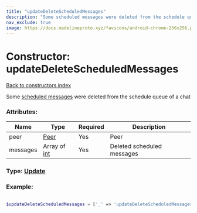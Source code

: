 ```yaml
---
title: "updateDeleteScheduledMessages"
description: "Some scheduled messages were deleted from the schedule queue of a chat"
nav_exclude: true
image: https://docs.madelineproto.xyz/favicons/android-chrome-256x256.png
---
```

# Constructor: updateDeleteScheduledMessages  
[Back to constructors index](/API_docs/constructors/index.html)



Some [scheduled messages](https://core.telegram.org/api/scheduled-messages) were deleted from the schedule queue of a chat

### Attributes:

| Name     |    Type       | Required | Description |
|----------|---------------|----------|-------------|
|peer|[Peer](/API_docs/types/Peer.html) | Yes|Peer|
|messages|Array of [int](/API_docs/types/int.html) | Yes|Deleted scheduled messages|



### Type: [Update](/API_docs/types/Update.html)


### Example:

```php

$updateDeleteScheduledMessages = ['_' => 'updateDeleteScheduledMessages', 'peer' => Peer, 'messages' => [int, int]];
```  
